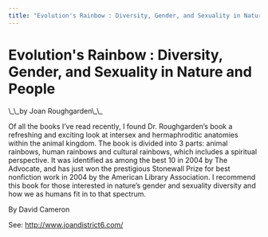 ```yaml
---
title: "Evolution's Rainbow : Diversity, Gender, and Sexuality in Nature and People"
---
```


# Evolution's Rainbow : Diversity, Gender, and Sexuality in Nature and People

<p>\_\_by Joan Roughgarden\_\_  </p>

<p>Of all the books I&#8217;ve read recently, I found Dr. Roughgarden&#8217;s book a refreshing and exciting look at intersex and hermaphroditic anatomies within the animal kingdom. The book is divided into 3 parts: animal rainbows, human rainbows and cultural rainbows, which includes a spiritual perspective. It was identified as among the best 10 in 2004 by The Advocate, and has just won the prestigious Stonewall Prize for best nonfiction work in 2004 by the American Library Association. I recommend this book for those interested in nature&#8217;s gender and sexuality diversity and how we as humans fit in to that spectrum.  </p>


<p>By David Cameron  </p>


<p>See: <a href="http://www.joandistrict6.com/">http://www.joandistrict6.com/</a></p>
